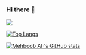 ### Hi there 👋

![](https://komarev.com/ghpvc/?username=mehboobali98)

[![Top Langs](https://github-readme-stats.vercel.app/api/top-langs/?username=mehboobali98&langs_count=8&layout=compact&show_icons=true&theme=cobalt)](https://github.com/mehboobali98/github-readme-stats)

[![Mehboob Ali's GitHub stats](https://github-readme-stats.vercel.app/api?username=mehboobali98&show_icons=true&layout=compact&theme=cobalt&hide=stars,prs)](https://github.com/mehboobali98/github-readme-stats)

<!--
**mehboobali98/mehboobali98** is a ✨ _special_ ✨ repository because its `README.md` (this file) appears on your GitHub profile.

Here are some ideas to get you started:

- 🔭 I’m currently working on ...
- 🌱 I’m currently learning ...
- 👯 I’m looking to collaborate on ...
- 🤔 I’m looking for help with ...
- 💬 Ask me about ...
- 📫 How to reach me: ...
- 😄 Pronouns: ...
- ⚡ Fun fact: ...
-->
